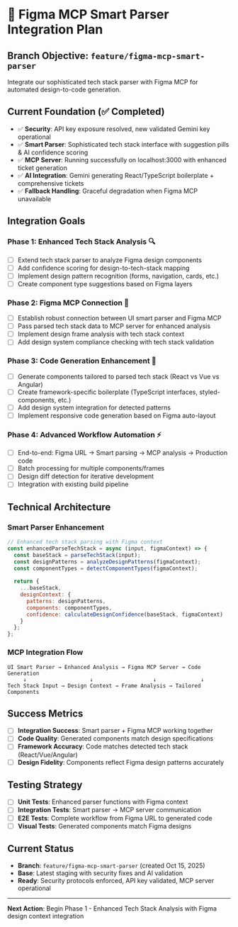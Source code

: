 # 🎯 Figma MCP Smart Parser Integration Plan

## **Branch Objective: `feature/figma-mcp-smart-parser`**
Integrate our sophisticated tech stack parser with Figma MCP for automated design-to-code generation.

## **Current Foundation (✅ Completed)**
- ✅ **Security**: API key exposure resolved, new validated Gemini key operational
- ✅ **Smart Parser**: Sophisticated tech stack interface with suggestion pills & AI confidence scoring
- ✅ **MCP Server**: Running successfully on localhost:3000 with enhanced ticket generation
- ✅ **AI Integration**: Gemini generating React/TypeScript boilerplate + comprehensive tickets
- ✅ **Fallback Handling**: Graceful degradation when Figma MCP unavailable

## **Integration Goals**

### **Phase 1: Enhanced Tech Stack Analysis** 🔍
- [ ] Extend tech stack parser to analyze Figma design components
- [ ] Add confidence scoring for design-to-tech-stack mapping
- [ ] Implement design pattern recognition (forms, navigation, cards, etc.)
- [ ] Create component type suggestions based on Figma layers

### **Phase 2: Figma MCP Connection** 🔗
- [ ] Establish robust connection between UI smart parser and Figma MCP
- [ ] Pass parsed tech stack data to MCP server for enhanced analysis
- [ ] Implement design frame analysis with tech stack context
- [ ] Add design system compliance checking with tech stack validation

### **Phase 3: Code Generation Enhancement** 🚀
- [ ] Generate components tailored to parsed tech stack (React vs Vue vs Angular)
- [ ] Create framework-specific boilerplate (TypeScript interfaces, styled-components, etc.)
- [ ] Add design system integration for detected patterns
- [ ] Implement responsive code generation based on Figma auto-layout

### **Phase 4: Advanced Workflow Automation** ⚡
- [ ] End-to-end: Figma URL → Smart parsing → MCP analysis → Production code
- [ ] Batch processing for multiple components/frames
- [ ] Design diff detection for iterative development
- [ ] Integration with existing build pipeline

## **Technical Architecture**

### **Smart Parser Enhancement**
```javascript
// Enhanced tech stack parsing with Figma context
const enhancedParseTechStack = async (input, figmaContext) => {
  const baseStack = parseTechStack(input);
  const designPatterns = analyzeDesignPatterns(figmaContext);
  const componentTypes = detectComponentTypes(figmaContext);
  
  return {
    ...baseStack,
    designContext: {
      patterns: designPatterns,
      components: componentTypes,
      confidence: calculateDesignConfidence(baseStack, figmaContext)
    }
  };
};
```

### **MCP Integration Flow**
```
UI Smart Parser → Enhanced Analysis → Figma MCP Server → Code Generation
     ↓                    ↓                   ↓              ↓
Tech Stack Input → Design Context → Frame Analysis → Tailored Components
```

## **Success Metrics**
- [ ] **Integration Success**: Smart parser + Figma MCP working together
- [ ] **Code Quality**: Generated components match design specifications
- [ ] **Framework Accuracy**: Code matches detected tech stack (React/Vue/Angular)
- [ ] **Design Fidelity**: Components reflect Figma design patterns accurately

## **Testing Strategy**
- [ ] **Unit Tests**: Enhanced parser functions with Figma context
- [ ] **Integration Tests**: Smart parser → MCP server communication
- [ ] **E2E Tests**: Complete workflow from Figma URL to generated code
- [ ] **Visual Tests**: Generated components match Figma designs

## **Current Status**
- **Branch**: `feature/figma-mcp-smart-parser` (created Oct 15, 2025)
- **Base**: Latest staging with security fixes and AI validation
- **Ready**: Security protocols enforced, API key validated, MCP server operational

---
**Next Action**: Begin Phase 1 - Enhanced Tech Stack Analysis with Figma design context integration